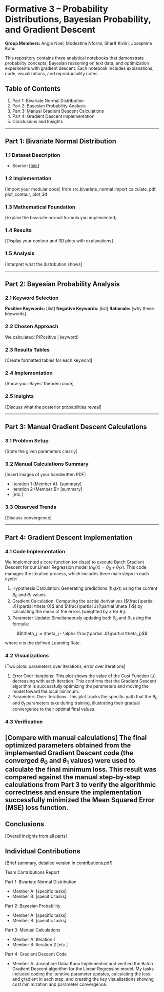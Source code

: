 # Formative 3 – Probability Distributions, Bayesian Probability, and Gradient Descent

**Group Members:** Angie Noel, Modestine Nformi, Sharif Kiviiri, Josephine Kanu

This repository contains three analytical notebooks that demonstrate probability concepts, Bayesian reasoning on text data, and optimization experiments with gradient descent. Each notebook includes explanations, code, visualizations, and reproducibility notes.


## Table of Contents
1. Part 1: Bivariate Normal Distribution
2. Part 2: Bayesian Probability Analysis
3. Part 3: Manual Gradient Descent Calculations
4. Part 4: Gradient Descent Implementation
5. Conclusions and Insights

---

## Part 1: Bivariate Normal Distribution

### 1.1 Dataset Description
- Source: [[link](https://huggingface.co/datasets/electricsheepafrica/Energy-Indicators-For-African-Countries)]


### 1.2 Implementation
[Import your modular code]
from src.bivariate_normal import calculate_pdf, plot_contour, plot_3d

### 1.3 Mathematical Foundation
[Explain the bivariate normal formula you implemented]

### 1.4 Results
[Display your contour and 3D plots with explanations]

### 1.5 Analysis
[Interpret what the distribution shows]

---

## Part 2: Bayesian Probability Analysis

### 2.1 Keyword Selection
**Positive Keywords:** [list]
**Negative Keywords:** [list]
**Rationale:** [why these keywords]

### 2.2 Chosen Approach
We calculated: P(Positive | keyword)

### 2.3 Results Tables
[Create formatted tables for each keyword]

### 2.4 Implementation
[Show your Bayes' theorem code]

### 2.5 Insights
[Discuss what the posterior probabilities reveal]

---

## Part 3: Manual Gradient Descent Calculations

### 3.1 Problem Setup
[State the given parameters clearly]

### 3.2 Manual Calculations Summary
[Insert images of your handwritten PDF]
- Iteration 1 (Member A): [summary]
- Iteration 2 (Member B): [summary]
- [etc.]

### 3.3 Observed Trends
[Discuss convergence]

---

## Part 4: Gradient Descent Implementation

### 4.1 Code Implementation
We implemented a core function (or class) to execute Batch Gradient Descent for our Linear Regression model ($h_\theta(x) = \theta_0 + \theta_1 x$).
This code manages the iterative process, which includes three main steps in each cycle:
1. Hypothesis Calculation: Generating predictions ($h_\theta(x)$) using the current $\theta_0$ and $\theta_1$ values.
2. Gradient Calculation: Computing the partial derivatives ($\frac{\partial J}{\partial \theta_0}$ and $\frac{\partial J}{\partial \theta_1}$) by calculating the mean of the errors (weighted by $x$ for $\theta_1$).
3. Parameter Update: Simultaneously updating both $\theta_0$ and $\theta_1$ using the formula:

$$\theta_j := \theta_j - \alpha \frac{\partial J}{\partial \theta_j}$$

where $\alpha$ is the defined Learning Rate.

### 4.2 Visualizations
[Two plots: parameters over iterations, error over iterations]
1. Error Over Iterations: This plot shows the value of the Cost Function ($J$) decreasing with each iteration. This confirms that the Gradient Descent algorithm is successfully optimizing the parameters and moving the model toward the local minimum.
2. Parameters Over Iterations: This plot tracks the specific path that the $\theta_0$ and $\theta_1$ parameters take during training, illustrating their gradual convergence to their optimal final values.

### 4.3 Verification
[Compare with manual calculations]
The final optimized parameters obtained from the implemented Gradient Descent code (the converged $\theta_0$ and $\theta_1$ values) were used to calculate the final minimum loss. This result was compared against the manual step-by-step calculations from Part 3 to verify the algorithmic correctness and ensure the implementation successfully minimized the Mean Squared Error (MSE) loss function.
---

## Conclusions
[Overall insights from all parts]

## Individual Contributions
[Brief summary, detailed version in contributions.pdf]

Team Contributions Report

Part 1: Bivariate Normal Distribution
- Member A: [specific tasks]
- Member B: [specific tasks]

Part 2: Bayesian Probability
- Member A: [specific tasks]
- Member B: [specific tasks]

Part 3: Manual Calculations
- Member A: Iteration 1
- Member B: Iteration 2
[etc.]

Part 4: Gradient Descent Code
- Member A: Josephine Duba Kanu Implemented and verified the Batch Gradient Descent algorithm for the Linear Regression model. My tasks included coding the iterative parameter updates, calculating the loss and gradient in each step, and creating the key visualizations showing cost minimization and parameter convergence.